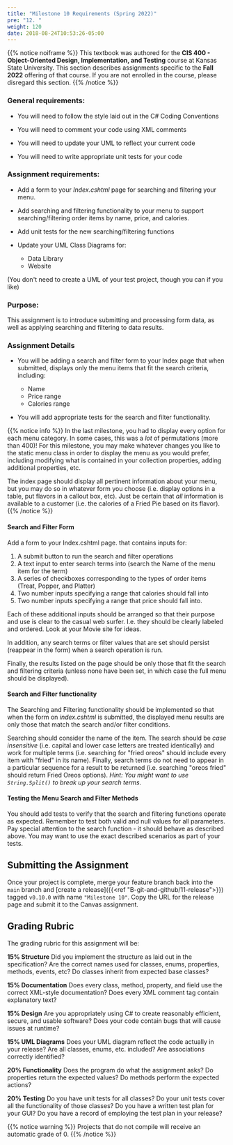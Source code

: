 ```yaml
---
title: "Milestone 10 Requirements (Spring 2022)"
pre: "12. "
weight: 120
date: 2018-08-24T10:53:26-05:00
---
```



{{% notice noiframe %}}
This textbook was authored for the **CIS 400 - Object-Oriented Design, Implementation, and Testing** course at Kansas State University.  This section describes assignments specific to the **Fall 2022** offering of that course.  If you are not enrolled in the course, please disregard this section.
{{% /notice %}}

### General requirements:

* You will need to follow the style laid out in the C# Coding Conventions

* You will need to comment your code using XML comments

* You will need to update your UML to reflect your current code

* You will need to write appropriate unit tests for your code

### Assignment requirements:

* Add a form to your _Index.cshtml_ page for searching and filtering your menu.

* Add searching and filtering functionality to your menu to support searching/filtering order items by name, price, and calories.

* Add unit tests for the new searching/filtering functions

* Update your UML Class Diagrams for:
  * Data Library
  * Website

(You don't need to create a UML of your test project, though you can if you like)

### Purpose:

This assignment is to introduce submitting and processing form data, as well as applying searching and filtering to data results.

### Assignment Details

* You will be adding a search and filter form to your Index page that when submitted, displays only the menu items that fit the search criteria, including:
  * Name
  * Price range
  * Calories range

* You will add appropriate tests for the search and filter functionality.

{{% notice info %}}
In the last milestone, you had to display every option for each menu category.  In some cases, this was a _lot_ of permutations (more than 400)!  For this milestone, you may make whatever changes you like to the static menu class in order to display the menu as you would prefer, including modifying what is contained in your collection properties, adding additional properties, etc.

The index page should display all pertinent information about your menu, but you may do so in whatever form you choose (i.e. display options in a table, put flavors in a callout box, etc). Just be certain that _all_ information is available to a customer (i.e. the calories of a Fried Pie based on its flavor).
{{% /notice %}}

#### Search and Filter Form
Add a form to your Index.cshtml page. that contains inputs for:

1. A submit button to run the search and filter operations
2. A text input to enter search terms into (search the Name of the menu item for the term)
3. A series of checkboxes corresponding to the types of order items (Treat, Popper, and Platter)
4. Two number inputs specifying a range that calories should fall into
5. Two number inputs specifying a range that price should fall into.

Each of these additional inputs should be arranged so that their purpose and use is clear to the casual web surfer. I.e. they should be clearly labeled and ordered. Look at your Movie site for ideas.

In addition, any search terms or filter values that are set should persist (reappear in the form) when a search operation is run.

Finally, the results listed on the page should be only those that fit the search and filtering criteria (unless none have been set, in which case the full menu should be displayed).

#### Search and Filter functionality
The Searching and Filtering functionality should be implemented so that when the form on _index.cshtml_ is submitted, the displayed menu results are only those that match the search and/or filter conditions.

Searching should consider the name of the item.  The search should be _case insensitive_ (i.e. capital and lower case letters are treated identically) and work for multiple terms (i.e. searching for "fried oreos" should include every item with "fried" in its name).  Finally, search terms do not need to appear in a particular sequence for a result to be returned (i.e. searching "oreos fried" should return Fried Oreos options). _Hint: You might want to use `String.Split()` to break up your search terms._

#### Testing the Menu Search and Filter Methods
You should add tests to verify that the search and filtering functions operate as expected. Remember to test both valid and null values for all parameters.  Pay special attention to the search function - it should behave as described above.  You may want to use the exact described scenarios as part of your tests.

## Submitting the Assignment
Once your project is complete, merge your feature branch back into the `main` branch and [create a release]({{<ref "B-git-and-github/11-release">}}) tagged `v0.10.0` with name `"Milestone 10"`.  Copy the URL for the release page and submit it to the Canvas assignment.

## Grading Rubric

The grading rubric for this assignment will be:

**15% Structure** Did you implement the structure as laid out in the specification?  Are the correct names used for classes, enums, properties, methods, events, etc?  Do classes inherit from expected base classes?

**15% Documentation** Does every class, method, property, and field use the correct XML-style documentation?  Does every XML comment tag contain explanatory text?

**15% Design** Are you appropriately using C# to create reasonably efficient, secure, and usable software?  Does your code contain bugs that will cause issues at runtime?

**15% UML Diagrams** Does your UML diagram reflect the code actually in your release?  Are all classes, enums, etc. included?  Are associations correctly identified?

**20% Functionality** Does the program do what the assignment asks?  Do properties return the expected values?  Do methods perform the expected actions?

**20% Testing** Do you have unit tests for all classes?  Do your unit tests cover all the functionality of those classes? Do you have a written test plan for your GUI? Do you have a record of employing the test plan in your release?

{{% notice warning %}}
Projects that do not compile will receive an automatic grade of 0.
{{% /notice %}}


